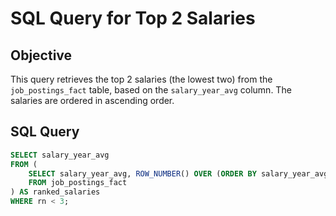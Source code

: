 # SQL Query for Top 2 Salaries

## Objective

This query retrieves the top 2 salaries (the lowest two) from the `job_postings_fact` table, based on the `salary_year_avg` column. The salaries are ordered in ascending order.

## SQL Query

```sql
SELECT salary_year_avg 
FROM (
    SELECT salary_year_avg, ROW_NUMBER() OVER (ORDER BY salary_year_avg ASC) AS rn
    FROM job_postings_fact
) AS ranked_salaries
WHERE rn < 3;
